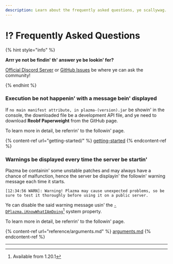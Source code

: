 ```yaml
---
description: Learn about the frequently asked questions, ye scallywag.
---
```


# ⁉️ Frequently Asked Questions

{% hint style="info" %}

**Arrr ye not be findin' th' answer ye be lookin' fer?**

[Official Discord Server](https://discord.gg/MmfC52K8A8) or [GitHub Issues](https://github.com/PlazmaMC/PlazmaBukkit/issues) be where ye can ask the community!

{% endhint %}

### Execution be not happenin' with a message bein' displayed

If `no main manifest attribute, in plazma-(version).jar` be showin' in the console, the downloaded file be a development API file, and ye need to download **Reobf Paperweight** from the GitHub page.

To learn more in detail, be referrin' to the followin' page.

{% content-ref url="getting-started/" %}
[getting-started](getting-started#id-2)
{% endcontent-ref %}

### Warnings be displayed every time the server be startin'

Plazma be containin' some unstable patches and may always have a chance of malfunction, hence the server be displayin' the followin' warning message each time it starts.

```log
[12:34:56 WARN]: Warning! Plazma may cause unexpected problems, so be sure to test it thoroughly before using it on a public server.
```

Ye can disable the said warning message usin' the [`-DPlazma.iKnowWhatIAmDoing`](#user-content-fn-1)[^1] system property.

To learn more in detail, be referrin' to the followin' page.

{% content-ref url="reference/arguments.md" %}
[arguments.md](reference/arguments.md#plazma.iknowwhatiamdoing)
{% endcontent-ref %}

***

[^1]: Available from 1.20.1
